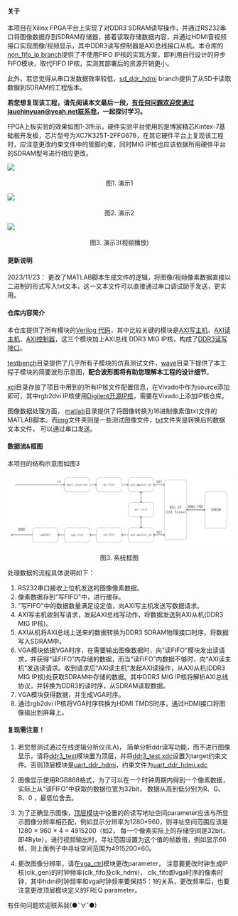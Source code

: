 #### 关于

本项目在Xilinx FPGA平台上实现了对DDR3 SDRAM读写操作，并通过RS232串口将图像数据存到SDRAM存储器，接着读取存储数据内容，并通过HDMI音视频接口实现图像/视频显示，其中DDR3读写控制器是AXI总线接口从机。本仓库的[non_fifo_ip branch](https://github.com/lauchinyuan/FPGA_DDR3_Ctrl/tree/non_fifo_ip)提供了不使用FIFO IP核的实现方案，即利用自行设计的异步FIFO模块，取代FIFO IP核，实测其部署后的资源开销更小。

此外，若您觉得从串口发数据效率较低，[sd_ddr_hdmi](https://github.com/lauchinyuan/FPGA_DDR3_Ctrl/tree/sd_ddr_hdmi) branch提供了从SD卡读取数据到SDRAM的工程版本。

**若您想复现该工程，请先阅读本文最后一段，有任何问题欢迎您通过lauchinyuan@yeah.net联系我，一起探讨学习。**

FPGA上板实验的效果如图1-3所示，硬件实验平台使用的是博宸精芯Kintex-7基础板开发板，芯片型号为XC7K325T-2FFG676，在其它硬件平台上复现该工程时，应注意更改约束文件中的管脚约束，同时MIG IP核也应该依据所用硬件平台的SDRAM型号进行相应更改。

![](./img/README/demo_1.jpg)

<center>图1. 演示1</center>

![](./img/README/demo_2.jpg)

<center>图2. 演示2</center>

![](./img/FPGA_TVB.gif)

<center>图3. 演示3(视频播放)</center>

#### 更新说明

2023/11/23： 更改了MATLAB脚本生成文件的逻辑，将图像/视频像素数据直接以二进制的形式写入txt文本，这一文本文件可以直接通过串口调试助手发送，更实用。

#### 仓库内容简介

本仓库提供了所有模块的[Verilog 代码](./rtl)，其中比较关键的模块是[AXI写主机](./rtl/axi_master_wr.v)、[AXI读主机](./rtl/axi_master_rd.v)、[AXI控制器](./rtl/axi_ctrl.v)，这三个模块加上AXI总线 DDR3 MIG IP核，构成了[DDR3读写接口](./rtl/ddr_interface.v)。

[testbench](./testbench)目录提供了几乎所有子模块的仿真测试文件，[wave](./wave)目录下提供了本工程子模块的简要波形示意图，**配合波形图将有助您理解本工程的设计细节**。

[xci](./xci)目录存放了项目中用到的所有IP核文件配置信息，在Vivado中作为source添加即可，其中rgb2dvi IP核使用[Digilent开源IP核](https://github.com/Digilent/vivado-library/tree/master/ip)，需要在Vivado上添加IP核仓库。

图像数据处理方面， [matlab](./matlab)目录提供了将图像转换为16进制像素值txt文件的MATLAB脚本。而[img](./img)文件夹则是一些测试图像文件，[txt](，/txt)文件夹是转换后的数据文本文件， 可以通过串口发送。

#### 数据流&框图

本项目的结构示意图如图3

![](./img/README/structure.jpg)

<center>图3. 系统框图</center>

处理数据的流程具体说明如下：

1. RS232串口接收上位机发送的图像像素数据。
2. 像素数据存到"写FIFO"中，进行缓存。
3. "写FIFO"中的数据数量满足设定值，向AXI写主机发送写数据请求。
4. AXI写主机收到写请求，发起AXI总线写动作，将数据发送到AXI从机(DDR3 MIG IP核)。
5. AXI从机将AXI总线上送来的数据转换为DDR3 SDRAM物理接口时序，将数据写入SDRAM中。
6. VGA模块依据VGA时序，在需要输出图像数据时，向"读FIFO"模块发出读请求，并获得“读FIFO”内存储的数据，而当“读FIFO”内数据不够时，向“AXI读主机“发送读请求。收到请求后“AXI读主机“发起AXI读操作，从AXI从机(DDR3 MIG IP核)处获取SDRAM中存储的数据。其中DDR3 MIG IP核将解析AXI总线协议，并转换为DDR3的读时序，从SDRAM读取数据。
7. VGA模块获得数据，并生成VGA时序。
8. 通过rgb2dvi IP核将VGA时序转换为HDMI TMDS时序，通过HDMI接口将图像输出到屏幕上。

#### 复现需注意！

1. 若您想测试通过在线逻辑分析仪(ILA)， 简单分析ddr读写功能，而不进行图像显示，请将[ddr3_test](./rtl/ddr3_test.v)模块置为顶层，并将[ddr3_test.xdc](./constrs/ddr3_test.xdc)设置为target约束文件。否则顶层模块是[uart_ddr_hdmi](./rtl/uart_ddr_hdmi.v)，约束文件为[uart_ddr_hdmi.xdc](./constrs/uart_ddr_hdmi.xdc) 

2. 图像显示使用RGB888格式，为了可以在一个时钟周期内得到一个像素数据，实际上从“读FIFO”中获取的数据位宽为32bit， 数据从高到低分别为R、G、B、0 ，最低位舍去。
3. 为了正确显示图像，[顶层模块](./rtl/ddr3_test.v)中设置的的读写地址空间parameter应该与所显示图像分辨率相匹配，例如显示分辨率为1280*960，则寻址空间范围应该是 1280 × 960 × 4 =  4915200（如2， 每一个像素实际上的存储空间是32bit，即4Byte）。进行视频输出时，寻址范围设置为这个值的帧数倍，例如显示60帧，则上面例子中寻址空间范围为4915200×60。

4. 更改图像分辨率，请在[vga_ctrl](./rtl/vga_ctrl.v)模块更改parameter， 注意要更改时钟生成IP核(clk_gen)的时钟频率(clk_fifo及clk_hdmi)， clk_fifo即vga时序的像素时钟，其中hdmi时钟频率和vga时钟频率要保持5：1的关系，更改频率后，也要注意更改顶层模块定义的FREQ parameter。

有任何问题欢迎联系我(●ˇ∀ˇ●)
